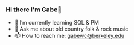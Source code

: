 ### Hi there I'm Gabe👋


- 🌱 I’m currently learning SQL & PM
- 💬 Ask me about old country folk & rock music
- 📫 How to reach me: gabewc@berkeley.edu

